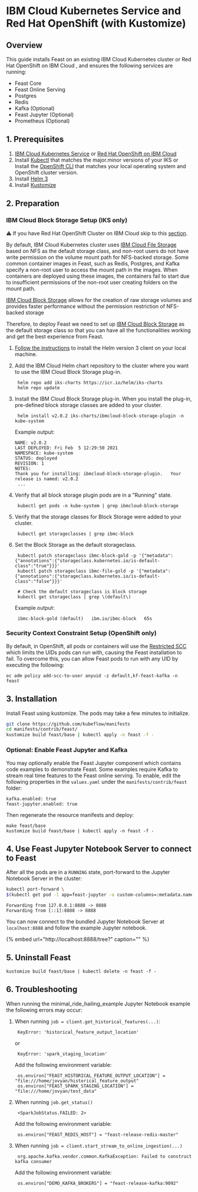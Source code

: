# IBM Cloud Kubernetes Service and Red Hat OpenShift \(with Kustomize\)

## Overview

This guide installs Feast on an existing IBM Cloud Kubernetes cluster or Red Hat OpenShift on IBM Cloud , and ensures the following services are running:

* Feast Core
* Feast Online Serving
* Postgres
* Redis
* Kafka \(Optional\)
* Feast Jupyter \(Optional\)
* Prometheus \(Optional\)
 
## 1. Prerequisites

1. [IBM Cloud Kubernetes Service](https://www.ibm.com/cloud/kubernetes-service) or [Red Hat OpenShift on IBM Cloud](https://www.ibm.com/cloud/openshift)
2. Install [Kubectl](https://cloud.ibm.com/docs/containers?topic=containers-cs_cli_install#kubectl) that matches the major.minor versions of your IKS or Install the [OpenShift CLI](https://cloud.ibm.com/docs/openshift?topic=openshift-openshift-cli#cli_oc) that matches your local operating system and OpenShift cluster version.
3. Install [Helm 3](https://helm.sh/)
4. Install [Kustomize](https://kubectl.docs.kubernetes.io/installation/kustomize/)

## 2. Preparation
### IBM Cloud Block Storage Setup (IKS only)

:warning: If you have Red Hat OpenShift Cluster on IBM Cloud skip to this [section](#Security-Context-Constraint-Setup).

By default, IBM Cloud Kubernetes cluster uses [IBM Cloud File Storage](https://www.ibm.com/cloud/file-storage) based on NFS as the default storage class, and non-root users do not have write permission on the volume mount path for NFS-backed storage. Some common container images in Feast, such as Redis, Postgres, and Kafka specify a non-root user to access the mount path in the images. When containers are deployed using these images, the containers fail to start due to insufficient permissions of the non-root user creating folders on the mount path.

[IBM Cloud Block Storage](https://www.ibm.com/cloud/block-storage) allows for the creation of raw storage volumes and provides faster performance without the permission restriction of NFS-backed storage

Therefore, to deploy Feast we need to set up [IBM Cloud Block Storage](https://cloud.ibm.com/docs/containers?topic=containers-block_storage#install_block) as the default storage class so that you can have all the functionalities working and get the best experience from Feast.

1. [Follow the instructions](https://helm.sh/docs/intro/install/) to install the Helm version 3 client on your local machine.
2. Add the IBM Cloud Helm chart repository to the cluster where you want to use the IBM Cloud Block Storage plug-in.

   ```text
    helm repo add iks-charts https://icr.io/helm/iks-charts
    helm repo update
   ```

3. Install the IBM Cloud Block Storage plug-in. When you install the plug-in, pre-defined block storage classes are added to your cluster.

   ```text
    helm install v2.0.2 iks-charts/ibmcloud-block-storage-plugin -n kube-system
   ```

   Example output:

   ```text
   NAME: v2.0.2
   LAST DEPLOYED: Fri Feb  5 12:29:50 2021
   NAMESPACE: kube-system
   STATUS: deployed
   REVISION: 1
   NOTES:
   Thank you for installing: ibmcloud-block-storage-plugin.   Your release is named: v2.0.2
    ...
   ```

4. Verify that all block storage plugin pods are in a "Running" state.

   ```text
    kubectl get pods -n kube-system | grep ibmcloud-block-storage
   ```

5. Verify that the storage classes for Block Storage were added to your cluster.

   ```text
    kubectl get storageclasses | grep ibmc-block
   ```

6. Set the Block Storage as the default storageclass.

   ```text
    kubectl patch storageclass ibmc-block-gold -p '{"metadata": {"annotations":{"storageclass.kubernetes.io/is-default-class":"true"}}}'
    kubectl patch storageclass ibmc-file-gold -p '{"metadata": {"annotations":{"storageclass.kubernetes.io/is-default-class":"false"}}}'

    # Check the default storageclass is block storage
    kubectl get storageclass | grep \(default\)
   ```

   Example output:

   ```text
    ibmc-block-gold (default)   ibm.io/ibmc-block   65s
   ```
### Security Context Constraint Setup (OpenShift only)

By default, in OpenShift, all pods or containers will use the [Restricted SCC](https://docs.openshift.com/container-platform/4.6/authentication/managing-security-context-constraints.html) which limits the UIDs pods can run with, causing the Feast installation to fail. To overcome this, you can allow Feast pods to run with any UID by executing the following:

```text
oc adm policy add-scc-to-user anyuid -z default,kf-feast-kafka -n feast
```
## 3. Installation

Install Feast using kustomize. The pods may take a few minutes to initialize.

```bash
git clone https://github.com/kubeflow/manifests
cd manifests/contrib/feast/
kustomize build feast/base | kubectl apply -n feast -f -
```
### Optional: Enable Feast Jupyter and Kafka

You may optionally enable the Feast Jupyter component which contains code examples to demonstrate Feast. Some examples require Kafka to stream real time features to the Feast online serving. To enable, edit the following properties in the `values.yaml` under the `manifests/contrib/feast` folder:
```
kafka.enabled: true
feast-jupyter.enabled: true
```

Then regenerate the resource manifests and deploy:
```
make feast/base
kustomize build feast/base | kubectl apply -n feast -f -
```

## 4. Use Feast Jupyter Notebook Server to connect to Feast

After all the pods are in a `RUNNING` state, port-forward to the Jupyter Notebook Server in the cluster:

```bash
kubectl port-forward \
$(kubectl get pod -l app=feast-jupyter -o custom-columns=:metadata.name) 8888:8888 -n feast
```

```text
Forwarding from 127.0.0.1:8888 -> 8888
Forwarding from [::1]:8888 -> 8888
```

You can now connect to the bundled Jupyter Notebook Server at `localhost:8888` and follow the example Jupyter notebook.

{% embed url="http://localhost:8888/tree?" caption="" %}

## 5. Uninstall Feast
```text
kustomize build feast/base | kubectl delete -n feast -f -
```
## 6. Troubleshooting

When running the minimal\_ride\_hailing\_example Jupyter Notebook example the following errors may occur:

1. When running `job = client.get_historical_features(...)`:

   ```text
    KeyError: 'historical_feature_output_location'
   ```

   or

   ```text
    KeyError: 'spark_staging_location'
   ```

   Add the following environment variable:

   ```text
    os.environ["FEAST_HISTORICAL_FEATURE_OUTPUT_LOCATION"] = "file:///home/jovyan/historical_feature_output"
    os.environ["FEAST_SPARK_STAGING_LOCATION"] = "file:///home/jovyan/test_data"
   ```

2. When running `job.get_status()`

   ```text
    <SparkJobStatus.FAILED: 2>
   ```

   Add the following environment variable:

   ```text
    os.environ["FEAST_REDIS_HOST"] = "feast-release-redis-master"
   ```

3. When running `job = client.start_stream_to_online_ingestion(...)`

   ```text
    org.apache.kafka.vendor.common.KafkaException: Failed to construct kafka consumer
   ```

   Add the following environment variable:

   ```text
    os.environ["DEMO_KAFKA_BROKERS"] = "feast-release-kafka:9092"
   ```
